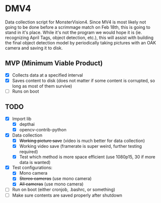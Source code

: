 # DMV4

Data collection script for MonsterVision4. Since MV4 is most likely not going to be done before a scrimmage match on Feb 18th, this is going to stand in it's place. While it's not the program we would hope it is (ie. recognizing April Tags, object detection, etc.), this will assist with building the final object detection model by periodically taking pictures with an OAK camera and saving it to disk.

## MVP (Minimum Viable Product)

- [x] Collects data at a specified interval
- [x] Saves content to disk (does not matter if some content is corrupted, so long as most of them survive)
- [ ] Runs on boot

## TODO

- [x] Import lib
	- [x] depthai
	- [x] opencv-contrib-python
- [x] Data collection
	- [x] ~~Working picture save~~ (video is much better for data collection)
	- [x] Working video save (framerate is super weird, further testing required)
	- [x] Test which method is more space efficient (use 1080p15, 30 if more data is wanted)
- [x] Test configurations:
	- [x] Mono camera
	- [x] ~~Stereo cameras~~ (use mono camera)
	- [x] ~~All cameras~~ (use mono camera)
- [ ] Run on boot (either cronjob, .bashrc, or something)
- [ ] Make sure contents are saved properly after shutdown
